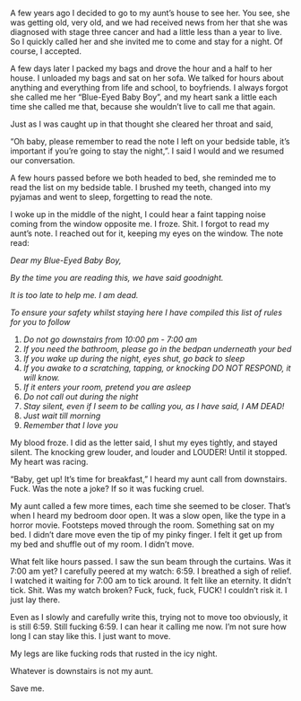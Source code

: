 A few years ago I decided to go to my aunt’s house to see her. You see, she was getting old, very old, and we had received news from her that she was diagnosed with stage three cancer and had a little less than a year to live. So I quickly called her and she invited me to come and stay for a night. Of course, I accepted. 

A few days later I packed my bags and drove the hour and a half to her house. I unloaded my bags and sat on her sofa. We talked for hours about anything and everything from life and school, to boyfriends. I always forgot she called me her “Blue-Eyed Baby Boy”, and my heart sank a little each time she called me that, because she wouldn’t live to call me that again. 

Just as I was caught up in that thought she cleared her throat and said,

“Oh baby, please remember to read the note I left on your bedside table, it’s important if you’re going to stay the night,”. I said I would and we resumed our conversation. 

A few hours passed before we both headed to bed, she reminded me to read the list on my bedside table. I brushed my teeth, changed into my pyjamas and went to sleep, forgetting to read the note. 

I woke up in the middle of the night, I could hear a faint tapping noise coming from the window opposite me. I froze. Shit. I forgot to read my aunt’s note. I reached out for it, keeping my eyes on the window. The note read:  


*Dear my Blue-Eyed Baby Boy,*

*By the time you are reading this, we have said goodnight.*

*It is too late to help me. I am dead.*

*To ensure your safety whilst staying here I have compiled this list of rules for you to follow*

1. *Do not go downstairs from 10:00 pm - 7:00 am*
2. *If you need the bathroom, please go in the bedpan underneath your bed*
3. *If you wake up during the night, eyes shut, go back to sleep*
4. *If you awake to a scratching, tapping, or knocking DO NOT RESPOND, it will know.*
5. *If it enters your room, pretend you are asleep*
6. *Do not call out during the night*
7. *Stay silent, even if I seem to be calling you, as I have said, I AM DEAD!*
8. *Just wait till morning*
9. *Remember that I love you*

My blood froze. I did as the letter said, I shut my eyes tightly, and stayed silent. The knocking grew louder, and louder and LOUDER! Until it stopped. My heart was racing.

“Baby, get up! It’s time for breakfast,” I heard my aunt call from downstairs. Fuck. Was the note a joke? If so it was fucking cruel. 

My aunt called a few more times, each time she seemed to be closer. That’s when I heard my bedroom door open. It was a slow open, like the type in a horror movie. Footsteps moved through the room. Something sat on my bed. I didn’t dare move even the tip of my pinky finger. I felt it get up from my bed and shuffle out of my room. I didn’t move. 

What felt like hours passed. I saw the sun beam through the curtains. Was it 7:00 am yet? I carefully peered at my watch: 6:59. I breathed a sigh of relief. I watched it waiting for 7:00 am to tick around. It felt like an eternity. It didn’t tick. Shit. Was my watch broken? Fuck, fuck, fuck, FUCK! I couldn’t risk it. I just lay there.

 Even as I slowly and carefully write this, trying not to move too obviously, it is still 6:59. Still fucking 6:59. I can hear it calling me now. I’m not sure how long I can stay like this. I just want to move. 

My legs are like fucking rods that rusted in the icy night. 

Whatever is downstairs is not my aunt. 

Save me.